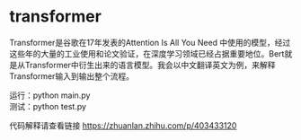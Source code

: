# transformer 
Transformer是谷歌在17年发表的Attention Is All You Need 中使用的模型，经过这些年的大量的工业使用和论文验证，在深度学习领域已经占据重要地位。Bert就是从Transformer中衍生出来的语言模型。我会以中文翻译英文为例，来解释Transformer输入到输出整个流程。

运行：python main.py \
测试：python test.py

代码解释请查看链接 https://zhuanlan.zhihu.com/p/403433120

